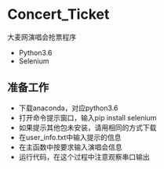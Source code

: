 # Concert_Ticket
大麦网演唱会抢票程序
* Python3.6
* Selenium
## 准备工作
* 下载anaconda，对应python3.6
* 打开命令提示窗口，输入pip install selenium
* 如果提示其他包未安装，请用相同的方式下载
* 在user_info.txt中输入提示的信息
* 在主函数中按要求输入演唱会信息
* 运行代码，在这个过程中注意观察串口输出
